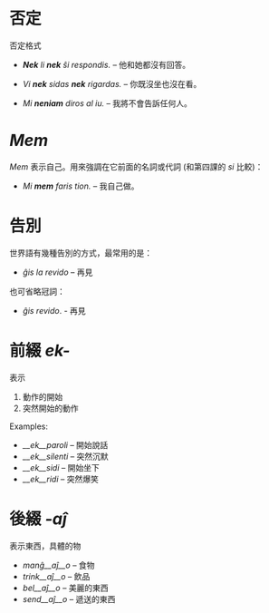 # 否定

否定格式


- *__Nek__ li __nek__ ŝi respondis.*   – 他和她都沒有回答。
- *Vi __nek__ sidas __nek__ rigardas.* – 你既沒坐也沒在看。

- *Mi __neniam__ diros al iu.* – 我將不會告訴任何人。


# *Mem*

*Mem* 表示自己。用來強調在它前面的名詞或代詞 (和第四課的 *si* 比較)：

- *Mi __mem__ faris tion.*  – 我自己做。

# 告別

世界語有幾種告別的方式，最常用的是：

- *ĝis la revido* – 再見

也可省略冠詞：

- *ĝis revido*. - 再見


# 前綴 *ek-*

表示

1. 動作的開始
2. 突然開始的動作

Examples:

- *__ek__paroli*  – 開始說話
- *__ek__silenti* – 突然沉默
- *__ek__sidi*    – 開始坐下
- *__ek__ridi*    – 突然爆笑
 

# 後綴 *-aĵ*

表示東西，具體的物

- *manĝ__aĵ__o*  – 食物
- *trink__aĵ__o* – 飲品
- *bel__aĵ__o*   – 美麗的東西
- *send__aĵ__o*  – 遞送的東西
 
